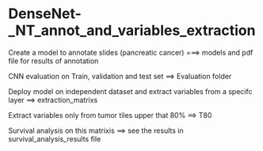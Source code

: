 # DenseNet-_NT_annot_and_variables_extraction

Create a model to annotate slides (pancreatic cancer) ===> models and pdf file for results of annotation


CNN evaluation on Train, validation and test set ==> Evaluation folder


Deploy model on independent dataset and extract variables from a specifc layer ==> extraction_matrixs


Extract variables only from tumor tiles upper that 80% ==> T80


Survival analysis on this matrixis ==> see the results in survival_analysis_results file

